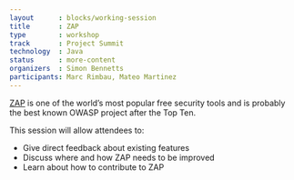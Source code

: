 ```yaml
---
layout      : blocks/working-session
title       : ZAP
type        : workshop
track       : Project Summit
technology  : Java
status      : more-content
organizers  : Simon Bennetts
participants: Marc Rimbau, Mateo Martinez
---
```


[ZAP](https://www.owasp.org/index.php/OWASP_Zed_Attack_Proxy_Project) is one of the world’s most popular free security tools and is probably the best known OWASP project after the Top Ten.

This session will allow attendees to:
* Give direct feedback about existing features
* Discuss where and how ZAP needs to be improved
* Learn about how to contribute to ZAP
